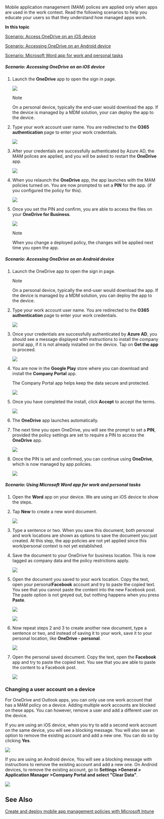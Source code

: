 Mobile application management (MAM) polices are applied only when apps are used in the work context.  Read the following scenarios to help you educate your users so that they understand how managed apps work.

**In this topic**

[Scenario: Access OneDrive on an iOS device](#bkmk_OneDriveiOS)

[Scenario: Accessing OneDrive on an Android device](#bkmk_OneDriveAndroid)

[Scenario: Microsoft Word app for work and personal tasks](#bkmk_wordworkandpersonal)

##### Scenario: Accessing OneDrive on an iOS device

1. Launch the  **OneDrive** app to open the sign in page.

   ![](../Image/AppManagement/iOS_OneDriveLaunch.png)

   > [!NOTE]
   > On a personal device, typically the end-user would download the app.  If the device is managed by a MDM solution, your can deploy the app to the device.

2. Type your work account user name. You are redirected to the **O365 authentication** page to enter your work credentials.

   ![](../Image/AppManagement/iOS_O365SignInPage.png)

3. After your credentials are successfully authenticated  by Azure AD, the MAM polices are applied, and you will be asked to restart the **OneDrive** app.

   ![](../Image/AppManagement/iOS_AppRestartforMAM.png)

4. When you relaunch the **OneDrive** app, the app launches with the MAM policies turned on. You are now prompted to set a **PIN** for the app. (if you configured the policy for this).

   ![](../Image/AppManagement/iOS_AppPINPrompt.png)

5. Once you set the PIN and confirm,  you are able to access the files on your **OneDrive for Business**.

   ![](../Image/AppManagement/iOS_OneDriveSuccess.png)

   > [!NOTE]
   > When you change a deployed policy, the changes will be applied next time you open the app.

##### Scenario: Accessing OneDrive on an Android device

1. Launch the OneDrive app to open the sign in page.

   > [!NOTE]
   > On a personal device, typically the end-user would download the app.  If the device is managed by a MDM solution, you can deploy the app to the device.

2. Type your work account user name. You are redirected to the **O365 authentication** page to enter your work credentials.

   ![](../Image/AppManagement/Android_O365SignInPage.png)

3. Once your credentials are successfully authenticated by **Azure AD**, you should see a message displayed with instructions to install the company portal app, if it is not already installed on the device.  Tap on **Get the app** to proceed.

   ![](../Image/AppManagement/Android_CompanyPortalMessage.png)

4. You are now in the **Google Play** store where you can download and install the **Company Portal** app.

   The Company Portal app helps keep the data secure and protected.

   ![](../Image/AppManagement/Android_CompanyPortalInstall.png)

5. Once you have completed the install, click **Accept** to accept the terms.

   ![](../Image/AppManagement/Android_CompanyPortalAccept.png)

6. The **OneDrive** app launches automatically.

7. The next time you open OneDrive, you will see the prompt to set a **PIN**, provided the policy settings are set to require a PIN to access the **OneDrive** app.

   ![](../Image/AppManagement/Android_OneDriveSetPIN.png)

8. Once the PIN is set and confirmed, you can continue using **OneDrive**, which is now managed by app policies.

   ![](../Image/AppManagement/Android_OneDriveConfirmPIN.png)

##### Scenario: Using Microsoft Word app for work and personal tasks

1. Open the **Word** app on your device. We are using an iOS device to show the steps.

2. Tap **New** to create a new word document.

   ![](../Image/AppManagement/iOS_WordCreateNewDoc.png)

3. Type a sentence or two.  When you save this document, both personal and work locations are shown as options to save the document you just created.  At this step, the app policies are not yet applied since this work/personal context is not yet established.

4. Save the document to your OneDrive for business location. This is now tagged as company data and the policy restrictions apply.

   ![](../Image/AppManagement/iOS_WordCreateCompanyDoc.PNG)

5. Open the document you saved to your work location.  Copy the text, open your personal**Facebook** account  and try to paste the copied text.  You see that you cannot paste the content into the new Facebook post. The paste option is not greyed out, but nothing happens when you press **Paste**.

   ![](../Image/AppManagement/iOS_WordCopyCompany.png)

   ![](../Image/AppManagement/iOS_FacebookPasteCompany.png)

6. Now repeat steps 2 and 3 to create another new document, type a sentence or two, and instead of saving it to your work, save it to your personal location, like **OneDrive - personal**.

   ![](../Image/AppManagement/iOS_WordCopyPersonal.png)

7. Open the personal saved document.  Copy the text, open the **Facebook** app and try to paste the copied text. You see that you are able to paste the content to a Facebook post.

   ![](../Image/AppManagement/iOS_FacebookPastePersonal.png)

### Changing a user account on a device
For OneDrive and Outlook apps, you can only use one work account that has a MAM policy on a device.  Adding multiple work accounts are blocked on these apps.  You can however, remove a user and add a different user on the device.

If you are using an iOS device, when you try to add a second work account on the same device, you will see a blocking message.  You will also see an option to remove the existing account and add a new one. You can do so by clicking **Yes**.

![](../Image/AppManagement/iOS_SwitchUser.PNG)

If you are using an Android device, You will see a blocking message with instructions to remove the existing account and add a new one.  On Android devices, to remove the existing account, go to **Settings &gt;General &gt; Application Manager &gt;Company Portal and select "Clear Data"**.

![](../Image/AppManagement/Android_SwitchUser.png)

## See Also
[Create and deploy mobile app management policies with Microsoft Intune](../Topic/Create_and_deploy_mobile_app_management_policies_with_Microsoft_Intune.md)

